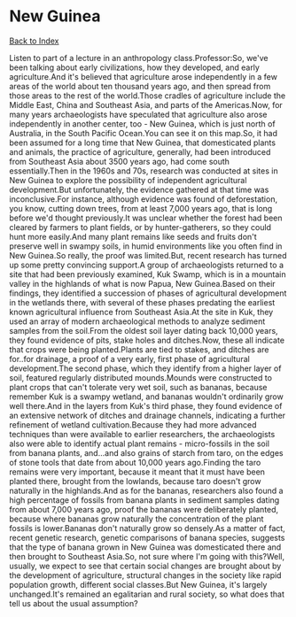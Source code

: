 # New Guinea
[Back to Index](https://github.com/windows10010/tpoExtractor/blog/master/README.md)

Listen to part of a lecture in an anthropology class.Professor:So, we've been talking about early civilizations, how they developed, and early agriculture.And it's believed that agriculture arose independently in a few areas of the world about ten thousand years ago, and then spread from those areas to the rest of the world.Those cradles of agriculture include the Middle East, China and Southeast Asia, and parts of the Americas.Now, for many years archaeologists have speculated that agriculture also arose independently in another center, too - New Guinea, which is just north of Australia, in the South Pacific Ocean.You can see it on this map.So, it had been assumed for a long time that New Guinea, that domesticated plants and animals, the practice of agriculture, generally, had been introduced from Southeast Asia about 3500 years ago, had come south essentially.Then in the 1960s and 70s, research was conducted at sites in New Guinea to explore the possibility of independent agricultural development.But unfortunately, the evidence gathered at that time was inconclusive.For instance, although evidence was found of deforestation, you know, cutting down trees, from at least 7,000 years ago, that is long before we'd thought previously.It was unclear whether the forest had been cleared by farmers to plant fields, or by hunter-gatherers, so they could hunt more easily.And many plant remains like seeds and fruits don't preserve well in swampy soils, in humid environments like you often find in New Guinea.So really, the proof was limited.But, recent research has turned up some pretty convincing support.A group of archaeologists returned to a site that had been previously examined, Kuk Swamp, which is in a mountain valley in the highlands of what is now Papua, New Guinea.Based on their findings, they identified a succession of phases of agricultural development in the wetlands there, with several of these phases predating the earliest known agricultural influence from Southeast Asia.At the site in Kuk, they used an array of modern archaeological methods to analyze sediment samples from the soil.From the oldest soil layer dating back 10,000 years, they found evidence of pits, stake holes and ditches.Now, these all indicate that crops were being planted.Plants are tied to stakes, and ditches are for..for drainage, a proof of a very early, first phase of agricultural development.The second phase, which they identify from a higher layer of soil, featured regularly distributed mounds.Mounds were constructed to plant crops that can't tolerate very wet soil, such as bananas, because remember Kuk is a swampy wetland, and bananas wouldn't ordinarily grow well there.And in the layers from Kuk's third phase, they found evidence of an extensive network of ditches and drainage channels, indicating a further refinement of wetland cultivation.Because they had more advanced techniques than were available to earlier researchers, the archaeologists also were able to identify actual plant remains - micro-fossils in the soil from banana plants, and...and also grains of starch from taro, on the edges of stone tools that date from about 10,000 years ago.Finding the taro remains were very important, because it meant that it must have been planted there, brought from the lowlands, because taro doesn't grow naturally in the highlands.And as for the bananas, researchers also found a high percentage of fossils from banana plants in sediment samples dating from about 7,000 years ago, proof the bananas were deliberately planted, because where bananas grow naturally the concentration of the plant fossils is lower.Bananas don't naturally grow so densely.As a matter of fact, recent genetic research, genetic comparisons of banana species, suggests that the type of banana grown in New Guinea was domesticated there and then brought to Southeast Asia.So, not sure where I'm going with this?Well, usually, we expect to see that certain social changes are brought about by the development of agriculture, structural changes in the society like rapid population growth, different social classes.But New Guinea, it's largely unchanged.It's remained an egalitarian and rural society, so what does that tell us about the usual assumption? 
